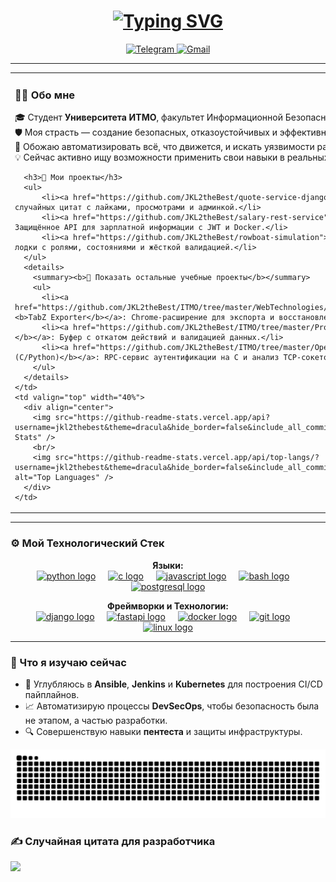 <h1 align="center">
    <a href="#">
        <img src="https://readme-typing-svg.herokuapp.com?font=Fira+Code&size=30&pause=1000&color=00BFFF&center=true&vCenter=true&width=435&lines=Привет,+я+JKL2theBest!+👋;Cybersecurity+%26+DevOps+энтузиаст;Студент+ИТМО" alt="Typing SVG" />
    </a>
</h1>

<p align="center">
  <a href="https://t.me/jkl2youtube">
    <img src="https://img.shields.io/badge/Telegram-26A5E4?style=for-the-badge&logo=telegram&logoColor=white" alt="Telegram"/>
  </a>
  <a href="mailto:muhammet.jkl2.suhanguylev@gmail.com">
    <img src="https://img.shields.io/badge/Gmail-D14836?style=for-the-badge&logo=gmail&logoColor=white" alt="Gmail"/>
  </a>
</p>

---

<table>
  <tr>
    <td valign="top" width="60%">
      <h3>👨‍💻 Обо мне</h3>
      <p>
        🎓 Студент <b>Университета ИТМО</b>, факультет Информационной Безопасности.<br>
        🛡️ Моя страсть — создание безопасных, отказоустойчивых и эффективных систем.<br>
        🚀 Обожаю автоматизировать всё, что движется, и искать уязвимости раньше, чем это сделают другие.<br>
        💡 Сейчас активно ищу возможности применить свои навыки в реальных проектах и решать сложные задачи.
      </p>
      
      <h3>🚀 Мои проекты</h3>
      <ul>
          <li><a href="https://github.com/JKL2theBest/quote-service-django"><b>Quote Service (Django)</b></a>: Сервис случайных цитат с лайками, просмотрами и админкой.</li>
          <li><a href="https://github.com/JKL2theBest/salary-rest-service"><b>REST Salary Service (FastAPI)</b></a>: Защищённое API для зарплатной информации с JWT и Docker.</li>
          <li><a href="https://github.com/JKL2theBest/rowboat-simulation"><b>Rowboat Simulation API</b></a>: Симуляция лодки с ролями, состояниями и жёсткой валидацией.</li>
      </ul>
      <details>
        <summary><b>📂 Показать остальные учебные проекты</b></summary>
        <ul>
          <li><a href="https://github.com/JKL2theBest/ITMO/tree/master/WebTechnologies/SuhangulyyevM_Senior_2/Chrome_Tabs_Exporter"><b>TabZ Exporter</b></a>: Chrome-расширение для экспорта и восстановления вкладок.</li>
          <li><a href="https://github.com/JKL2theBest/ITMO/tree/master/Programming/lab6"><b>Стек-буфер с undo/redo (C)</b></a>: Буфер с откатом действий и валидацией данных.</li>
          <li><a href="https://github.com/JKL2theBest/ITMO/tree/master/OperatingSystems/lab9"><b>RPC Auth Service (C/Python)</b></a>: RPC-сервис аутентификации на C и анализ TCP-сокетов.</li>
        </ul>
      </details>
    </td>
    <td valign="top" width="40%">
      <div align="center">
        <img src="https://github-readme-stats.vercel.app/api?username=jkl2thebest&theme=dracula&hide_border=false&include_all_commits=true&count_private=true" alt="GitHub Stats" />
        <br/>
        <img src="https://github-readme-stats.vercel.app/api/top-langs/?username=jkl2thebest&theme=dracula&hide_border=false&include_all_commits=true&count_private=true&layout=compact" alt="Top Languages" />
      </div>
    </td>
  </tr>
</table>

---

### ⚙️ Мой Технологический Стек

<p align="center">
  <strong>Языки:</strong><br>
  <a href="#"><img src="https://cdn.jsdelivr.net/gh/devicons/devicon/icons/python/python-original.svg" height="40" alt="python logo" /></a>
  <img width="12" />
  <a href="#"><img src="https://cdn.jsdelivr.net/gh/devicons/devicon/icons/c/c-original.svg" height="40" alt="c logo" /></a>
  <img width="12" />
  <a href="#"><img src="https://cdn.jsdelivr.net/gh/devicons/devicon/icons/javascript/javascript-original.svg" height="40" alt="javascript logo" /></a>
  <img width="12" />
  <a href="#"><img src="https://cdn.jsdelivr.net/gh/devicons/devicon/icons/bash/bash-original.svg" height="40" alt="bash logo" /></a>
  <img width="12" />
  <a href="#"><img src="https://cdn.jsdelivr.net/gh/devicons/devicon/icons/postgresql/postgresql-original.svg" height="40" alt="postgresql logo" /></a>
</p>
<p align="center">
  <strong>Фреймворки и Технологии:</strong><br>
  <a href="#"><img src="https://cdn.jsdelivr.net/gh/devicons/devicon/icons/django/django-plain.svg" height="40" alt="django logo" /></a>
  <img width="12" />
  <a href="#"><img src="https://cdn.jsdelivr.net/gh/devicons/devicon/icons/fastapi/fastapi-original.svg" height="40" alt="fastapi logo" /></a>
  <img width="12" />
  <a href="#"><img src="https://cdn.jsdelivr.net/gh/devicons/devicon/icons/docker/docker-original.svg" height="40" alt="docker logo" /></a>
  <img width="12" />
  <a href="#"><img src="https://cdn.jsdelivr.net/gh/devicons/devicon/icons/git/git-original.svg" height="40" alt="git logo" /></a>
  <img width="12" />
  <a href="#"><img src="https://cdn.jsdelivr.net/gh/devicons/devicon/icons/linux/linux-original.svg" height="40" alt="linux logo" /></a>
</p>

---

### 🎯 Что я изучаю сейчас

- 🚀 Углубляюсь в **Ansible**, **Jenkins** и **Kubernetes** для построения CI/CD пайплайнов.
- 📈 Автоматизирую процессы **DevSecOps**, чтобы безопасность была не этапом, а частью разработки.
- 🔍 Совершенствую навыки **пентеста** и защиты инфраструктуры.

<img src="https://raw.githubusercontent.com/JKL2theBest/JKL2theBest/output/github-snake-dark.svg?palette=github-dark" alt="Snake animation" />

### ✍️ Случайная цитата для разработчика
![](https://quotes-github-readme.vercel.app/api?type=horizontal&theme=dark)
